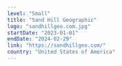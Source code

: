 ```yaml
---
level: "Small"
title: "Sand Hill Geographic"
logo: "sandhillgeo.com.jpg"
startDate: "2023-01-01"
endDate: "2024-02-29"
link: "https://sandhillgeo.com/"
country: "United States of America"
---
```

